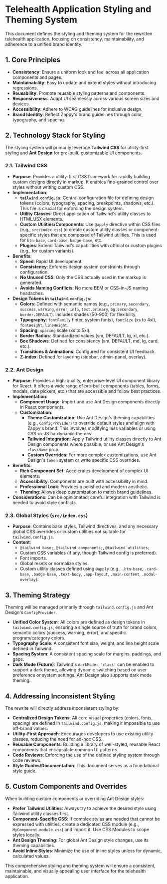 # Telehealth Application Styling and Theming System

This document defines the styling and theming system for the rewritten telehealth application, focusing on consistency, maintainability, and adherence to a unified brand identity.

## 1. Core Principles

*   **Consistency**: Ensure a uniform look and feel across all application components and pages.
*   **Maintainability**: Easy to update and extend styles without introducing regressions.
*   **Reusability**: Promote reusable styling patterns and components.
*   **Responsiveness**: Adapt UI seamlessly across various screen sizes and devices.
*   **Accessibility**: Adhere to WCAG guidelines for inclusive design.
*   **Brand Identity**: Reflect Zappy's brand guidelines through color, typography, and spacing.

## 2. Technology Stack for Styling

The styling system will primarily leverage **Tailwind CSS** for utility-first styling and **Ant Design** for pre-built, customizable UI components.

### 2.1. Tailwind CSS

*   **Purpose**: Provides a utility-first CSS framework for rapidly building custom designs directly in markup. It enables fine-grained control over styles without writing custom CSS.
*   **Implementation**:
    *   **`tailwind.config.js`**: Central configuration file for defining design tokens (colors, typography, spacing, breakpoints, shadows, etc.). This file is crucial for enforcing the design system.
    *   **Utility Classes**: Direct application of Tailwind's utility classes to HTML/JSX elements.
    *   **Custom Utilities/Components**: Use `@apply` directive within CSS files (e.g., `src/index.css`) to create custom utility classes or component-specific styles that are composed of Tailwind utilities. This is used for `btn-base`, `card-base`, `badge-base`, etc.
    *   **Plugins**: Extend Tailwind's capabilities with official or custom plugins (e.g., for custom variants).
*   **Benefits**:
    *   **Speed**: Rapid UI development.
    *   **Consistency**: Enforces design system constraints through configuration.
    *   **No Unused CSS**: Only the CSS actually used in the markup is generated.
    *   **Avoids Naming Conflicts**: No more BEM or CSS-in-JS naming headaches.
*   **Design Tokens in `tailwind.config.js`**:
    *   **Colors**: Defined with semantic names (e.g., `primary`, `secondary`, `success`, `warning`, `error`, `info`, `text.primary`, `bg.secondary`, `border.DEFAULT`). Includes shades (50-900) for flexibility.
    *   **Typography**: `fontFamily` (Inter, system fonts), `fontSize` (xs to 4xl), `fontWeight`, `lineHeight`.
    *   **Spacing**: `spacing` scale (xs to 5xl).
    *   **Border Radius**: Standardized values (sm, DEFAULT, lg, xl, etc.).
    *   **Box Shadows**: Defined for consistency (sm, DEFAULT, md, lg, card, etc.).
    *   **Transitions & Animations**: Configured for consistent UI feedback.
    *   **Z-index**: Defined for layering (sidebar, admin-panel, overlay).

### 2.2. Ant Design

*   **Purpose**: Provides a high-quality, enterprise-level UI component library for React. It offers a wide range of pre-built components (tables, forms, modals, date pickers, etc.) that are accessible and follow best practices.
*   **Implementation**:
    *   **Component Usage**: Import and use Ant Design components directly in React components.
    *   **Customization**:
        *   **Theme Customization**: Use Ant Design's theming capabilities (e.g., `ConfigProvider`) to override default styles and align with Zappy's brand. This involves modifying less variables or using CSS-in-JS for dynamic themes.
        *   **Tailwind Integration**: Apply Tailwind utility classes directly to Ant Design components where possible, or use Ant Design's `className` prop.
        *   **Custom Overrides**: For more complex customizations, use Ant Design's `token` system or write specific CSS overrides.
*   **Benefits**:
    *   **Rich Component Set**: Accelerates development of complex UI elements.
    *   **Accessibility**: Components are built with accessibility in mind.
    *   **Professional Look**: Provides a polished and modern aesthetic.
    *   **Theming**: Allows deep customization to match brand guidelines.
*   **Considerations**: Can be opinionated; careful integration with Tailwind is needed to avoid style conflicts.

### 2.3. Global Styles (`src/index.css`)

*   **Purpose**: Contains base styles, Tailwind directives, and any necessary global CSS overrides or custom utilities not suitable for `tailwind.config.js`.
*   **Content**:
    *   `@tailwind base;`, `@tailwind components;`, `@tailwind utilities;`
    *   Custom CSS variables (if any, though Tailwind config is preferred).
    *   Font imports.
    *   Global resets or normalize styles.
    *   Custom utility classes defined using `@apply` (e.g., `.btn-base`, `.card-base`, `.badge-base`, `.text-body`, `.app-layout`, `.main-content`, `.modal-overlay`).

## 3. Theming Strategy

Theming will be managed primarily through `tailwind.config.js` and Ant Design's `ConfigProvider`.

*   **Unified Color System**: All colors are defined as design tokens in `tailwind.config.js`, ensuring a single source of truth for brand colors, semantic colors (success, warning, error), and specific program/category colors.
*   **Typography Scale**: A consistent font size, weight, and line height scale defined in Tailwind.
*   **Spacing System**: A consistent spacing scale for margins, paddings, and gaps.
*   **Dark Mode (Future)**: Tailwind's `darkMode: 'class'` can be enabled to support a dark theme, allowing dynamic switching based on user preference or system settings. Ant Design also supports dark mode theming.

## 4. Addressing Inconsistent Styling

The rewrite will directly address inconsistent styling by:

*   **Centralized Design Tokens**: All core visual properties (colors, fonts, spacing) are defined in `tailwind.config.js`, making it impossible to use off-brand values.
*   **Utility-First Approach**: Encourages developers to use existing utility classes, reducing the need for ad-hoc CSS.
*   **Reusable Components**: Building a library of well-styled, reusable React components that encapsulate common UI patterns.
*   **Code Reviews**: Enforcing the use of the defined styling system through code reviews.
*   **Style Guides/Documentation**: This document serves as a foundational style guide.

## 5. Custom Components and Overrides

When building custom components or overriding Ant Design styles:

*   **Prefer Tailwind Utilities**: Always try to achieve the desired style using Tailwind utility classes first.
*   **Component-Specific CSS**: If complex styles are needed that cannot be expressed with utilities, create a dedicated CSS module (e.g., `MyComponent.module.css`) and import it. Use CSS Modules to scope styles locally.
*   **Ant Design Theming**: For global Ant Design style changes, use its theming capabilities.
*   **Avoid Inline Styles**: Minimize the use of inline styles unless for dynamic, calculated values.

This comprehensive styling and theming system will ensure a consistent, maintainable, and visually appealing user interface for the telehealth application.
